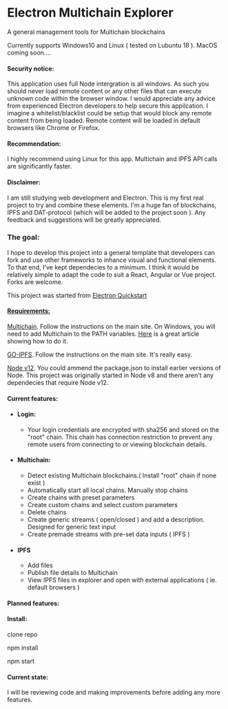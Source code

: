 <h1>Electron Multichain Explorer</h1>
A general management tools for Multichain blockchains

Currently supports Windows10 and Linux ( tested on Lubuntu 18 ). MacOS coming soon....

<h4>
    Security notice:
</h4>
This application uses full Node intergration is all windows. As such you should never load remote content or any other
files that can execute unknown code within the browser window. I would appreciate any advice from experienced Electron
developers to help secure this appilcation. I imagine a whitelist/blacklist could be setup that would block any remote
content from being loaded. Remote content will be loaded in default browsers like Chrome or Firefox.

<h4>
    Recommendation:
</h4>

I highly recommend using Linux for this app. Multichain and IPFS API calls are significantly faster.
<h4>
    Disclaimer:
</h4>
I am still studying web development and Electron. This is my first real project to try and combine these elements. I'm a
huge fan of blockchains, IPFS and DAT-protocol (which will be added to the project soon ). Any feedback and suggestions
will be greatly appreciated.

<h3>The goal:</h3>
I hope to develop this project into a general template that developers can fork and use other frameworks to inhance
visual and functional elements. To that end, I've kept dependecies to a minimum. I think it would be relatively simple
to adapt the code to suit a React, Angular or Vue project. Forks are welcome.

<p>
    This project was started from <a href="https://github.com/electron/electron-quick-start" target="blank">Electron
        Quickstart
</p>

<h4>
    Requirements:
</h4>

<a href="https://www.multichain.com/download-install/" target="blank">Multichain</a>. Follow the instructions on the
main site.
On Windows, you will need to add Multichain to the PATH variables.
<a href="https://www.multichain.com/download-install/" target="blank">Here</a> is a great article showing how to do it.

<a href="https://dist.ipfs.io/#go-ipfs" target="blank">GO-IPFS</a>. Follow the instructions on the main site. It's
really easy.

<a href="https://nodejs.org/en/" target="blank">Node v12</a>. You could ammend the package.json to install earlier
versions of Node. This project was originally started in Node v8 and there aren't any dependecies that require Node v12.

<h4>
    Current features:
</h4>

<ul>
    <li>
        <h4>
            Login:
        </h4>
        <ul>
            <li>Your login credentials are encrypted with sha256 and stored on the "root" chain. This chain has
                connection restriction to prevent any remote users from connecting to or viewing blockchain details.
            </li>
        </ul>
    </li>
    <li>
        <h4>
            Multichain:
        </h4>
        <ul>
            <li>Detect existing Multichain blockchains.( Install "root" chain if none exist )</li>
            <li>Automatically start all local chains. Manually stop chains</li>
            <li>Create chains with preset parameters</li>
            <li>Create custom chains and select custom parameters</li>
            <li>Delete chains</li>
            <li>Create generic streams ( open/closed ) and add a description. Designed for generic text input</li>
            <li>Create premade streams with pre-set data inputs ( IPFS )</li>
        </ul>
    </li>
    <li>
        <h4>
            IPFS
        </h4>
        <ul>
            <li>Add files</li>
            <li>Publish file details to Multichain</li>
            <li>View IPFS files in explorer and open with external applications ( ie. default browsers )</li>
        </ul>
    </li>
</ul>

<h4>
    Planned features:
</h4>

<h4>Install: </h4>

clone repo

npm install

npm start


<h4>
    Current state:
</h4>

I will be reviewing code and making improvements before adding any more features.
